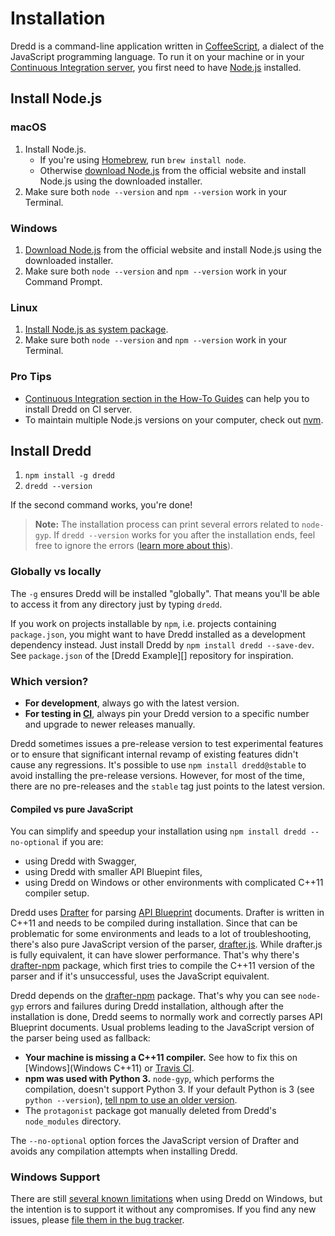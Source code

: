 # Installation

Dredd is a command-line application written in [CoffeeScript][], a dialect of the JavaScript programming language. To run it on your machine or in your [Continuous Integration server][CI], you first need to have [Node.js][] installed.

## Install Node.js

### macOS

1. Install Node.js.
    - If you're using [Homebrew][], run `brew install node`.
    - Otherwise [download Node.js][Download Node.js] from the official website and install Node.js using the downloaded installer.
2. Make sure both `node --version` and `npm --version` work in your Terminal.

### Windows

1. [Download Node.js][] from the official website and install Node.js using the downloaded installer.
2. Make sure both `node --version` and `npm --version` work in your Command Prompt.

### Linux

1. [Install Node.js as system package][].
2. Make sure both `node --version` and `npm --version` work in your Terminal.

### Pro Tips

- [Continuous Integration section in the How-To Guides](how-to-guides.md#continuous-integration) can help you to install Dredd on CI server.
- To maintain multiple Node.js versions on your computer, check out [nvm][].

## Install Dredd

1. `npm install -g dredd`
2. `dredd --version`

If the second command works, you're done!

> **Note:** The installation process can print several errors related to `node-gyp`. If `dredd --version` works for you after the installation ends, feel free to ignore the errors ([learn more about this](#compiled-vs-pure-javascript)).

### Globally vs locally

The `-g` ensures Dredd will be installed "globally". That means you'll be able to access it from any directory just by typing `dredd`.

If you work on projects installable by `npm`, i.e. projects containing `package.json`, you might want to have Dredd installed as a development dependency instead. Just install Dredd by `npm install dredd --save-dev`. See `package.json` of the [Dredd Example][] repository for inspiration.

### Which version?

- **For development**, always go with the latest version.
- **For testing in [CI][]**, always pin your Dredd version to a specific number and upgrade to newer releases manually.

Dredd sometimes issues a pre-release version to test experimental features or to ensure that significant internal revamp of existing features didn't cause any regressions. It's possible to use `npm install dredd@stable` to avoid installing the pre-release versions. However, for most of the time, there are no pre-releases and the `stable` tag just points to the latest version.

#### Compiled vs pure JavaScript

You can simplify and speedup your installation using `npm install dredd --no-optional` if you are:

- using Dredd with Swagger,
- using Dredd with smaller API Bluepint files,
- using Dredd on Windows or other environments with complicated C++11 compiler setup.

Dredd uses [Drafter][] for parsing [API Blueprint][] documents. Drafter is written in C++11 and needs to be compiled during installation. Since that can be problematic for some environments and leads to a lot of troubleshooting, there's also pure JavaScript version of the parser, [drafter.js][]. While drafter.js is fully equivalent, it can have slower performance. That's why there's [drafter-npm][] package, which first tries to compile the C++11 version of the parser and if it's unsuccessful, uses the JavaScript equivalent.

Dredd depends on the [drafter-npm][] package. That's why you can see `node-gyp` errors and failures during Dredd installation, although after the installation is done, Dredd seems to normally work and correctly parses API Blueprint documents. Usual problems leading to the JavaScript version of the parser being used as fallback:

- **Your machine is missing a C++11 compiler.** See how to fix this on [Windows](Windows C++11) or [Travis CI][Travis CI C++11].
- **npm was used with Python 3.** `node-gyp`, which performs the compilation, doesn't support Python 3. If your default Python is 3 (see `python --version`), [tell npm to use an older version][npm Python].
- The `protagonist` package got manually deleted from Dredd's `node_modules` directory.

The `--no-optional` option forces the JavaScript version of Drafter and avoids any compilation attempts when installing Dredd.

### Windows Support

There are still [several known limitations][Windows Issues] when using Dredd on Windows, but the intention is to support it without any compromises. If you find any new issues, please [file them in the bug tracker][New Issue].


[API Blueprint]: https://apiblueprint.org/
[CoffeeScript]: http://coffeescript.org/
[CI]: how-to-guides.md#continuous-integration

[Windows Issues]: https://github.com/apiaryio/dredd/issues?utf8=%E2%9C%93&q=is%3Aissue%20is%3Aopen%20label%3AWindows%20
[New Issue]: https://github.com/apiaryio/dredd/issues/new

[Homebrew]: http://brew.sh/
[Node.js]: https://nodejs.org/en/
[nvm]: https://github.com/creationix/nvm
[Download Node.js]: https://nodejs.org/en/#download
[Install Node.js as system package]: https://nodejs.org/en/download/package-manager/

[Drafter]: https://github.com/apiaryio/drafter
[drafter.js]: https://github.com/apiaryio/drafter.js
[drafter-npm]: https://github.com/apiaryio/drafter-npm/
[Windows C++11]: https://github.com/apiaryio/drafter/wiki/Building-on-Windows
[Travis CI C++11]: https://github.com/apiaryio/protagonist/blob/master/.travis.yml
[npm Python]: http://stackoverflow.com/a/22433804/325365
